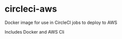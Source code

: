 # circleci-aws

Docker image for use in CircleCI jobs to deploy to AWS

Includes Docker and AWS Cli
